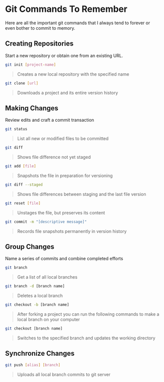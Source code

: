 # Git Commands To Remember
Here are all the important git commands that I always tend to forever or even bother to commit to memory.

## Creating Repositories
Start a new repository or obtain one from an existing URL.
```bash
git init [project-name]
```
> Creates a new local repository with the specified name

```bash
git clone [url]
```
> Downloads a project and its entire version history

## Making Changes
Review edits and craft a commit transaction
```bash
git status
```
> List all new or modified files to be committed

```bash
git diff
```
> Shows file difference not yet staged

```bash
git add [file]
```
> Snapshots the file in preparation for versioning

```bash
git diff --staged
```
> Shows file differences between staging and the last file version

```bash
git reset [file]
```
> Unstages the file, but preserves its content

```bash
git commit -m "[descriptive message]"
```
> Records file snapshots permanently in version history

## Group Changes
Name a series of commits and combine completed efforts

```bash
git branch
```
> Get a list of all local branches

```bash
git branch -d [branch name]
```
> Deletes a local branch

```bash
git checkout -b [branch name]
```
> After forking a project you can run the following commands to make a local branch on your computer

```bash
git checkout [branch name]
```
> Switches to the specified branch and updates the working directory

## Synchronize Changes

```bash
git push [alias] [branch]
```
> Uploads all local branch commits to git server
